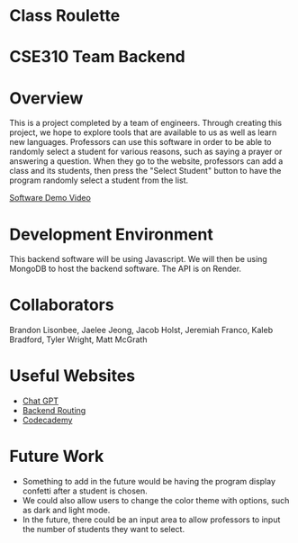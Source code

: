 # Class Roulette
# CSE310 Team Backend
# Overview

This is a project completed by a team of engineers. Through creating this project, we hope to explore tools that are available to us as well as learn new languages. Professors can use this software in order to be able to randomly select a student for various reasons, such as saying a prayer or answering a question. When they go to the website, professors can add a class and its students, then press the "Select Student" button to have the program randomly select a student from the list. 

[Software Demo Video](http://youtube.link.goes.here)

# Development Environment

This backend software will be using Javascript. We will then be using MongoDB to host the backend software. The API is on Render.

# Collaborators

Brandon Lisonbee, Jaelee Jeong, Jacob Holst, Jeremiah Franco, Kaleb Bradford, Tyler Wright, Matt McGrath

# Useful Websites

- [Chat GPT](https://chat.openai.com/)
- [Backend Routing](https://docs.typo3.org/m/typo3/reference-coreapi/main/en-us/ApiOverview/Backend/BackendRouting.html)
- [Codecademy](https://www.codecademy.com/article/back-end-architecture)

# Future Work

- Something to add in the future would be having the program display confetti after a student is chosen.
- We could also allow users to change the color theme with options, such as dark and light mode.
- In the future, there could be an input area to allow professors to input the number of students they want to select. 
